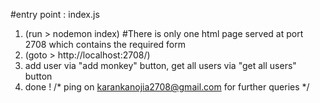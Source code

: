 #entry point : index.js 
1. (run > nodemon index)
#There is only one html page served at port 2708 which contains the required form 
2. (goto > http://localhost:2708/)
3. add user via "add monkey" button, get all users via "get all users" button 
4. done ! 
/*
ping on karankanojia2708@gmail.com for further queries 
*/
